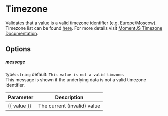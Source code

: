 # Timezone
Validates that a value is a valid timezone identifier (e.g. Europe/Moscow). 
Timezone list can be found [here](https://en.wikipedia.org/wiki/List_of_tz_database_time_zones). For more details visit
[MomentJS Timezone Documentation](https://momentjs.com/timezone/docs/).

## Options

##### message
type: `string` default: `This value is not a valid timzone.`  
This message is shown if the underlying data is not a valid timezone identifier.

| Parameter | Description |
|---|---|
| {{ value }} | The current (invalid) value

